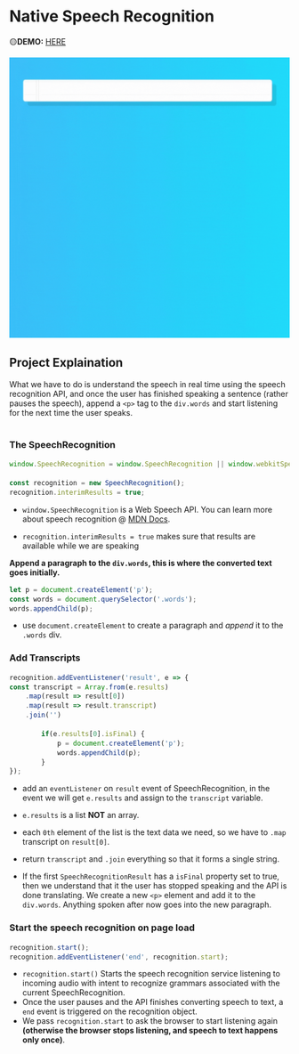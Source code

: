# Native Speech Recognition
🟡**DEMO:** [HERE](https://mitzelldone.github.io/JavaScript30/The%2030%20Projects/20%20-%20Speech%20Detection/index.html)


![demo](https://github.com/Mitzelldone/JavaScript30/blob/main/The%2030%20Projects/images/20.demo.gif)

## Project Explaination

What we have to do is understand the speech in real time using the speech recognition API, and once the user has finished speaking a sentence (rather pauses the speech), append a `<p>` tag to the `div.words` and start listening for the next time the user speaks.

#

### The SpeechRecognition

```Javascript
window.SpeechRecognition = window.SpeechRecognition || window.webkitSpeechRecognition;

const recognition = new SpeechRecognition();
recognition.interimResults = true;
```

- `window.SpeechRecognition` is a Web Speech API. You can learn more about speech recognition @ [MDN Docs](https://developer.mozilla.org/en-US/docs/Web/API/SpeechRecognition).

- `recognition.interimResults = true` makes sure that results are available while we are speaking

**Append a paragraph to the `div.words`, this is where the converted text goes initially.**

```Javascript
let p = document.createElement('p');
const words = document.querySelector('.words');
words.appendChild(p);
```

- use `document.createElement` to create a paragraph and _append_ it to the `.words` div.

### Add Transcripts

```JavaScript
recognition.addEventListener('result', e => {
const transcript = Array.from(e.results)
    .map(result => result[0])
    .map(result => result.transcript)
    .join('')

        if(e.results[0].isFinal) {
            p = document.createElement('p');
            words.appendChild(p);
        }
});
```

- add an `eventListener` on `result` event of SpeechRecognition, in the event we will get `e.results` and assign to the `transcript` variable.

- `e.results` is a list **NOT** an array.

- each `0th` element of the list is the text data we need, so we have to `.map` transcript on `result[0]`.

- return `transcript` and `.join` everything so that it forms a single string.

- If the first `SpeechRecognitionResult` has a `isFinal` property set to true, then we understand that it the user has stopped speaking and the API is done translating. We create a new `<p>` element and add it to the `div.words`. Anything spoken after now goes into the new paragraph.

### Start the speech recognition on page load

```Javascript
recognition.start();
recognition.addEventListener('end', recognition.start);
```

- `recognition.start()` Starts the speech recognition service listening to incoming audio with intent to recognize grammars associated with the current SpeechRecognition.
- Once the user pauses and the API finishes converting speech to text, a `end` event is triggered on the recognition object.
- We pass `recognition.start` to ask the browser to start listening again **(otherwise the browser stops listening, and speech to text happens only once)**.
